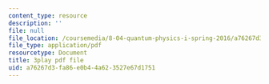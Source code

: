 ```yaml
---
content_type: resource
description: ''
file: null
file_location: /coursemedia/8-04-quantum-physics-i-spring-2016/a76267d3fa86e0b44a623527e67d1751_50Tla309i7o.pdf
file_type: application/pdf
resourcetype: Document
title: 3play pdf file
uid: a76267d3-fa86-e0b4-4a62-3527e67d1751
---
```

